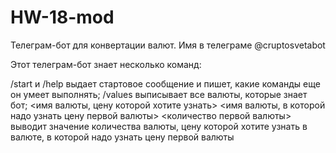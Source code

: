# HW-18-mod

Телеграм-бот для конвертации валют. Имя в телеграме @cruptosvetabot

Этот телеграм-бот знает несколько команд:

/start и /help выдает стартовое сообщение и пишет, какие команды еще он умеет выполнять;
/values выписывает все валюты, которые знает бот;
<имя валюты, цену которой хотите узнать> <имя валюты, в которой надо узнать цену первой валюты> <количество первой валюты> выводит значение количества валюты, цену которой хотите узнать в валюте, в которой надо узнать цену первой валюты
